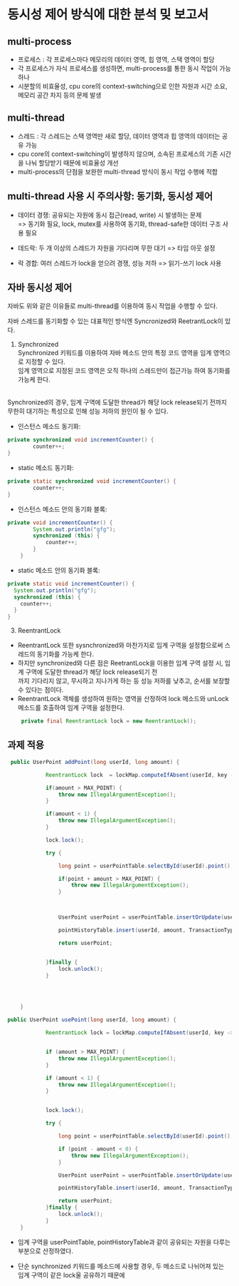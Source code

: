 # 동시성 제어 방식에 대한 분석 밎 보고서

## multi-process 
* 프로세스 : 각 프로세스마다 메모리의 데이터 영역, 힙 영역, 스택 영역이 할당
* 각 프로세스가 자식 프로세스를 생성하면, multi-process를 통한 동시 작업이 가능하나 
* 시분할의 비효율성, cpu core의 context-switching으로 인한 자원과 시간 소요, 메모리 공간 차지 등의 문제 발생

## multi-thread 
* 스레드 : 각 스레드는 스택 영역만 새로 할당, 데이터 영역과 힙 영역의 데이터는 공유 가능
* cpu core의 context-switching이 발생하지 않으며, 소속된 프로세스의 기존 시간을 나눠 할당받기 때문에 비효율성 개선
* multi-process의 단점을 보완한 multi-thread 방식이 동시 작업 수행에 적합

## multi-thread 사용 시 주의사항: 동기화, 동시성 제어 
* 데이터 경쟁: 공유되는 자원에 동시 접근(read, write) 시 발생하는 문제<br>
  => 동기화 필요, lock, mutex를 사용하여 동기화, thread-safe한 데이터 구조 사용 필요

* 데드락: 두 개 이상의 스레드가 자원을 기다리며 무한 대기
  => 타임 아웃 설정
* 락 경합: 여러 스레드가 lock을 얻으려 경쟁, 성능 저하
  => 읽기-쓰기 lock 사용

## 자바 동시성 제어 
자바도 위와 같은 이유들로 multi-thread를 이용하여 동시 작업을 수행할 수 있다.<br>

자바 스레드를 동기화할 수 있는 대표적인 방식엔 Syncronized와 ReetrantLock이 있다.

1. Synchronized<br>
Synchronized 키워드를 이용하여 자바 메소드 안의 특정 코드 영역을 임계 영역으로 지정할 수 있다. <br>
임계 영역으로 지정된 코드 영역은 오직 하나의 스레드만이 접근가능 하여 동기화를 가능케 한다.
<br>
Synchronized의 경우, 임계 구역에 도달한 thread가 해당 lock release되기 전까지 무한히 대기하는 특성으로 인해
성능 저하의 원인이 될 수 있다.

* 인스턴스 메소드 동기화: 
```java
private synchronized void incrementCounter() {
		counter++;
}
```
* static 메소드 동기화: 
```java
private static synchronized void incrementCounter() {
		counter++;
}
```
* 인스턴스 메소드 안의 동기화 블록: 
```java
private void incrementCounter() {
		System.out.println("gfg");
		synchronized (this) {
			counter++;
		}
	}
```
* static 메소드 안의 동기화 블록: 

```java
private static void incrementCounter() {
  System.out.println("gfg");
  synchronized (this) {
    counter++;
  }
}
```

3. ReentrantLock

* ReentrantLock 또한 sysnchronized와 마찬가지로 임계 구역을 설정함으로써 스레드의 동기화를 가능케 한다.
* 하지만 synchronized와 다른 점은 ReetrantLock을 이용한 임계 구역 설정 시, 임계 구역에 도달한 thread가 해당 lock release되기 전<br>
까지 기다리지 않고, 무시하고 지나가게 하는 등 성능 저하를 낮추고, 순서를 보장할 수 있다는 점이다.
* ReentrantLock 객체를 생성하여 원하는 영역을 산정하여 lock 메소드와 unLock 메소드를 호출하여 임계 구역을 설정한다.
  ```java
   private final ReentrantLock lock = new ReentrantLock();
  ```

## 과제 적용

```java
 public UserPoint addPoint(long userId, long amount) {

            ReentrantLock lock  = lockMap.computeIfAbsent(userId, key -> new ReentrantLock());

            if(amount > MAX_POINT) {
                throw new IllegalArgumentException();
            }

            if(amount < 1) {
                throw new IllegalArgumentException();
            }

            lock.lock();

            try {

                long point = userPointTable.selectById(userId).point();

                if(point + amount > MAX_POINT) {
                    throw new IllegalArgumentException();
                }



                UserPoint userPoint = userPointTable.insertOrUpdate(userId, point + amount);

                pointHistoryTable.insert(userId, amount, TransactionType.CHARGE, userPoint.updateMillis());

                return userPoint;


            }finally {
                lock.unlock();
            }




    }
```

```java
public UserPoint usePoint(long userId, long amount) {

            ReentrantLock lock = lockMap.computeIfAbsent(userId, key -> new ReentrantLock());


            if (amount > MAX_POINT) {
                throw new IllegalArgumentException();
            }

            if (amount < 1) {
                throw new IllegalArgumentException();
            }


            lock.lock();

            try {

                long point = userPointTable.selectById(userId).point();

                if (point - amount < 0) {
                    throw new IllegalArgumentException();
                }

                UserPoint userPoint = userPointTable.insertOrUpdate(userId, point - amount);

                pointHistoryTable.insert(userId, amount, TransactionType.USE, userPoint.updateMillis());

                return userPoint;
            }finally {
                lock.unlock();
            }
    }

```

* 임계 구역을 userPointTable, pointHistoryTable과 같이 공유되는 자원을 다루는 부분으로 산정하였다.

* 단순 synchronized 키워드를 메소드에 사용할 경우, 두 메소드로 나뉘어져 있는 임계 구역이 같은 lock울 공유하기 때문에 



